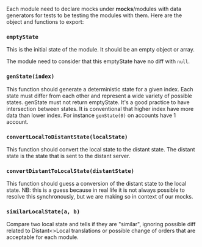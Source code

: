 Each module need to declare mocks under **mocks**/modules with data generators for tests to be testing the modules with them. Here are the object and functions to export:

### `emptyState`

This is the initial state of the module. It should be an empty object or array.

The module need to consider that this emptyState have no diff with `null`.

### `genState(index)`

This function should generate a deterministic state for a given index. Each state must differ from each other and represent a wide variety of possible states. genState must not return emptyState. It's a good practice to have intersection between states. It is conventional that higher index have more data than lower index. For instance `genState(0)` on accounts have 1 account.

### `convertLocalToDistantState(localState)`

This function should convert the local state to the distant state. The distant state is the state that is sent to the distant server.

### `convertDistantToLocalState(distantState)`

This function should guess a conversion of the distant state to the local state. NB: this is a guess because in real life it is not always possible to resolve this synchronously, but we are making so in context of our mocks.

### `similarLocalState(a, b)`

Compare two local state and tells if they are "similar", ignoring possible diff related to Distant<>Local translations or possible change of orders that are acceptable for each module.
